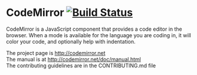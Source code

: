 # CodeMirror [![Build Status](https://secure.travis-ci.org/marijnh/CodeMirror.png?branch=master)](http://travis-ci.org/marijnh/CodeMirror)

CodeMirror is a JavaScript component that provides a code editor in
the browser. When a mode is available for the language you are coding
in, it will color your code, and optionally help with indentation.

The project page is http://codemirror.net  
The manual is at http://codemirror.net/doc/manual.html  
The contributing guidelines are in the CONTRIBUTING.md file

